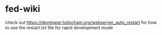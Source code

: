 # fed-wiki

check out https://developer.holochain.org/webserver_auto_restart for how to use the restart.txt file for rapid development mode
